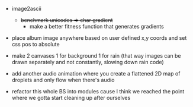 - image2ascii
    - ~~benchmark unicodes => char gradient~~
        - make a better fitness function that generates gradients

- place album image anywhere based on user defined x,y coords and set css pos to absolute
- make 2 canvases 1 for background 1 for rain (that way images can be drawn separately and not constantly, slowing down rain code)

- add another audio animation where you create a flattened 2D map of droplets and only flow when there's audio

- refactor this whole BS into modules cause I think we reached the point where we gotta start cleaning up after ourselves